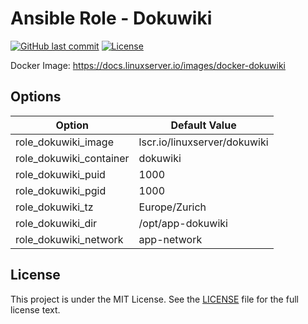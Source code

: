# Ansible Role - Dokuwiki

[![GitHub last commit](https://img.shields.io/github/last-commit/ursinn-ansible/role-dokuwiki?logo=github&style=for-the-badge)](https://github.com/ursinn-ansible/role-dokuwiki/commits)
[![License](https://img.shields.io/github/license/ursinn-ansible/role-dokuwiki?style=for-the-badge)](https://github.com/ursinn-ansible/role-dokuwiki/blob/main/LICENSE)

Docker Image: https://docs.linuxserver.io/images/docker-dokuwiki

## Options

| Option | Default Value |
| ---- | ---- |
| role_dokuwiki_image | lscr.io/linuxserver/dokuwiki |
| role_dokuwiki_container | dokuwiki |
| role_dokuwiki_puid | 1000 |
| role_dokuwiki_pgid | 1000 |
| role_dokuwiki_tz | Europe/Zurich |
| role_dokuwiki_dir | /opt/app-dokuwiki |
| role_dokuwiki_network | app-network |

## License

This project is under the MIT License. See the [LICENSE](https://github.com/ursinn-ansible/role-dokuwiki/blob/main/LICENSE) file for the full license text.
